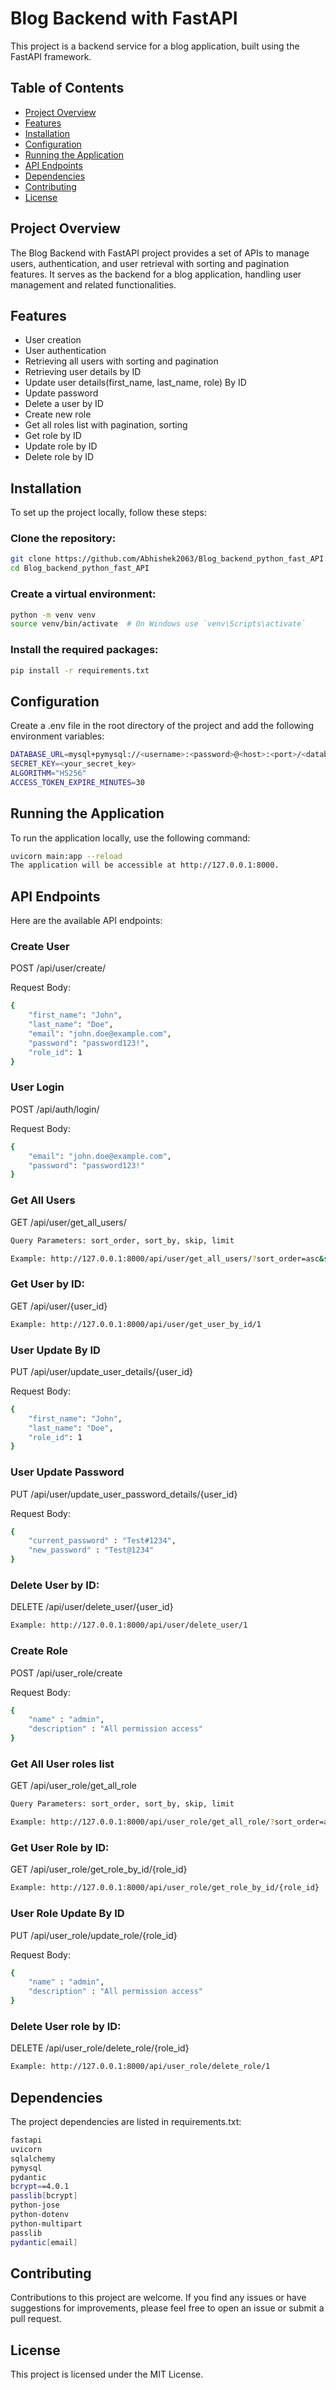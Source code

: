 # Blog Backend with FastAPI

This project is a backend service for a blog application, built using the FastAPI framework.

## Table of Contents

- [Project Overview](#project-overview)
- [Features](#features)
- [Installation](#installation)
- [Configuration](#configuration)
- [Running the Application](#running-the-application)
- [API Endpoints](#api-endpoints)
- [Dependencies](#dependencies)
- [Contributing](#contributing)
- [License](#license)

## Project Overview

The Blog Backend with FastAPI project provides a set of APIs to manage users, authentication, and user retrieval with sorting and pagination features. It serves as the backend for a blog application, handling user management and related functionalities.

## Features

- User creation
- User authentication
- Retrieving all users with sorting and pagination
- Retrieving user details by ID
- Update user details(first_name, last_name, role) By ID
- Update password 
- Delete a user by ID
- Create new role
- Get all roles list with pagination, sorting 
- Get role by ID
- Update role by ID
- Delete role by ID

## Installation

To set up the project locally, follow these steps:

### Clone the repository:

```bash
git clone https://github.com/Abhishek2063/Blog_backend_python_fast_API.git
cd Blog_backend_python_fast_API
```

### Create a virtual environment:

```bash
python -m venv venv
source venv/bin/activate  # On Windows use `venv\Scripts\activate`
```

### Install the required packages:

```bash
pip install -r requirements.txt
```

## Configuration

Create a .env file in the root directory of the project and add the following environment variables:

```bash
DATABASE_URL=mysql+pymysql://<username>:<password>@<host>:<port>/<database_name>
SECRET_KEY=<your_secret_key>
ALGORITHM="HS256"
ACCESS_TOKEN_EXPIRE_MINUTES=30
```

## Running the Application

To run the application locally, use the following command:

```bash
uvicorn main:app --reload
The application will be accessible at http://127.0.0.1:8000.
```

## API Endpoints

Here are the available API endpoints:

### Create User

POST /api/user/create/

Request Body:

```bash
{
    "first_name": "John",
    "last_name": "Doe",
    "email": "john.doe@example.com",
    "password": "password123!",
    "role_id": 1
}
```

### User Login

POST /api/auth/login/

Request Body:

```bash
{
    "email": "john.doe@example.com",
    "password": "password123!"
}
```

### Get All Users

GET /api/user/get_all_users/

```bash
Query Parameters: sort_order, sort_by, skip, limit

Example: http://127.0.0.1:8000/api/user/get_all_users/?sort_order=asc&sort_by=email&skip=0&limit=10
```

### Get User by ID:

GET /api/user/{user_id}

```bash
Example: http://127.0.0.1:8000/api/user/get_user_by_id/1
```

### User Update By ID

PUT /api/user/update_user_details/{user_id}

Request Body:

```bash
{
    "first_name": "John",
    "last_name": "Doe",
    "role_id": 1
}
```

### User Update Password

PUT /api/user/update_user_password_details/{user_id}

Request Body:

```bash
{
    "current_password" : "Test#1234",
    "new_password" : "Test@1234"
}
```

### Delete User by ID:

DELETE /api/user/delete_user/{user_id}

```bash
Example: http://127.0.0.1:8000/api/user/delete_user/1
```

### Create Role

POST /api/user_role/create

Request Body:

```bash
{
    "name" : "admin",
    "description" : "All permission access"
}
```


### Get All User roles list

GET /api/user_role/get_all_role

```bash
Query Parameters: sort_order, sort_by, skip, limit

Example: http://127.0.0.1:8000/api/user_role/get_all_role/?sort_order=asc&sort_by=email&skip=0&limit=10
```

### Get User Role by ID:

GET /api/user_role/get_role_by_id/{role_id}

```bash
Example: http://127.0.0.1:8000/api/user_role/get_role_by_id/{role_id}
```

### User Role Update By ID

PUT /api/user_role/update_role/{role_id}

Request Body:

```bash
{
    "name" : "admin",
    "description" : "All permission access"
}
```

### Delete User role by ID:

DELETE /api/user_role/delete_role/{role_id}

```bash
Example: http://127.0.0.1:8000/api/user_role/delete_role/1
```


## Dependencies

The project dependencies are listed in requirements.txt:

```bash
fastapi
uvicorn
sqlalchemy
pymysql
pydantic
bcrypt==4.0.1
passlib[bcrypt]
python-jose
python-dotenv
python-multipart
passlib
pydantic[email]
```

## Contributing

Contributions to this project are welcome. If you find any issues or have suggestions for improvements, please feel free to open an issue or submit a pull request.

## License

This project is licensed under the MIT License.
